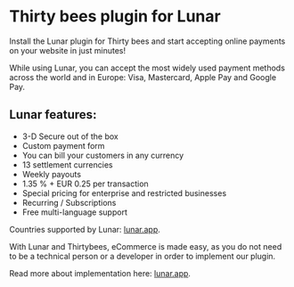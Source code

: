 # Thirty bees plugin for Lunar

Install the Lunar plugin for Thirty bees and start accepting online payments on your website in just minutes!

While using Lunar, you can accept the most widely used payment methods across the world and in Europe: Visa, Mastercard, Apple Pay and Google Pay.

## Lunar features:
* 3-D Secure out of the box
* Custom payment form
* You can bill your customers in any currency
* 13 settlement currencies
* Weekly payouts
* 1.35 % + EUR 0.25 per transaction
* Special pricing for enterprise and restricted businesses
* Recurring / Subscriptions
* Free multi-language support

Countries supported by Lunar: [lunar.app](lunar.app).

With Lunar and Thirtybees, eCommerce is made easy, as you do not need to be a technical person or a developer in order to implement our plugin.

Read more about implementation here: [lunar.app](lunar.app).
